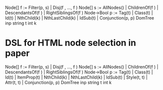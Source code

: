 Node[]      f :=    Filter(p, s) | Disj(f , ..., f )
Node[]      s :=    AllNodes() | ChildrenOf(f )
                    | DescendantsOf(f ) | RightSiblingsOf(f )
Node→Bool   p :=    Tag(t) | Class(t) | Id(t)
                    | NthChild(k) | NthLastChild(k)
                    | IdSub(t) | Conjunction(p, p)
DomTree inp     string t        int k

# DSL for HTML node selection in paper
Node[]      f :=    Filter(p, s) | Disj(f , ..., f )
Node[]      s :=    AllNodes() | ChildrenOf(f )
                    | DescendantsOf(f ) | RightSiblingsOf(f )
Node→Bool   p :=    Tag(t) | Class(t) | Id(t) | ItemProp(t)
                    | NthChild(k) | NthLastChild(k)
                    | IdSub(t) | Style(t, t) | Attr(t, t)
                    | Conjunction(p, p)
DomTree inp     string t        int k